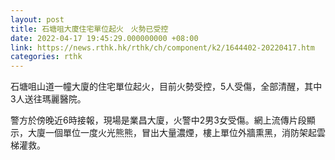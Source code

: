 ```yaml
---
layout: post
title: 石塘咀大廈住宅單位起火　火勢已受控
date: 2022-04-17 19:45:29.000000000 +08:00
link: https://news.rthk.hk/rthk/ch/component/k2/1644402-20220417.htm
categories: rthk
---
```


石塘咀山道一幢大廈的住宅單位起火，目前火勢受控，5人受傷，全部清醒，其中3人送往瑪麗醫院。

警方於傍晚近6時接報，現場是業昌大廈，火警中2男3女受傷。網上流傳片段顯示，大廈一個單位一度火光熊熊，冒出大量濃煙，樓上單位外牆熏黑，消防架起雲梯灌救。
